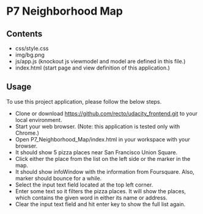 # P7 Neighborhood Map
## Contents
* css/style.css
* img/bg.png
* js/app.js (knockout js viewmodel and model are defined in this file.)
* index.html (start page and view definition of this application.)

## Usage
To use this project application, please follow the below steps.
* Clone or download https://github.com/recto/udacity_frontend.git to your local environment.
* Start your web browser. (Note: this application is tested only with Chrome.)
* Open P7_Neighborhood_Map/index.html in your workspace with your browser.
* It should show 5 pizza places near San Francisco Union Square.
* Click either the place from the list on the left side or the marker in the map.
* It should show infoWindow with the information from Foursquare. Also, marker should bounce for a while.
* Select the input text field located at the top left corner.
* Enter some text so it filters the pizza places. It will show the places, which contains the given word in either its name or address.
* Clear the input text field and hit enter key to show the full list again.
